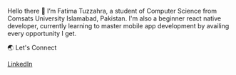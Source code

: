 Hello there 👋 
I’m Fatima Tuzzahra, a student of Computer Science from Comsats University Islamabad, Pakistan. I'm also a beginner react native developer, currently learning to master mobile app development by availing every opportunity I get.

🌏 Let's Connect 

[LinkedIn](https://www.linkedin.com/in/fatima-tuzzahra-0773/)
